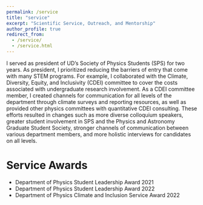 ```yaml
---
permalink: /service
title: "service"
excerpt: "Scientific Service, Outreach, and Mentorship"
author_profile: true
redirect_from: 
  - /service/
  - /service.html
---
```


I served as president of UD’s Society of Physics Students (SPS) for two years. As president, I prioritized reducing the barriers of entry that come with many STEM programs. For example, I collaborated with the Climate, Diversity, Equity, and Inclusivity (CDEI) committee to cover the costs associated with undergraduate research involvement. 
As a CDEI committee member, I created channels for communication for all levels of the department through climate surveys and reporting resources, as well as provided other physics committees with quantitative CDEI consulting. These efforts resulted in changes such as more diverse colloquium speakers, greater student involvement in SPS and the Physics and Astronomy Graduate Student Society, stronger channels of communication between various department members, and more holistic interviews for candidates on all levels.

Service Awards
=====
* Department of Physics Student Leadership Award 2021 
* Department of Physics Student Leadership Award 2022 
* Department of Physics Climate and Inclusion Service Award 2022
